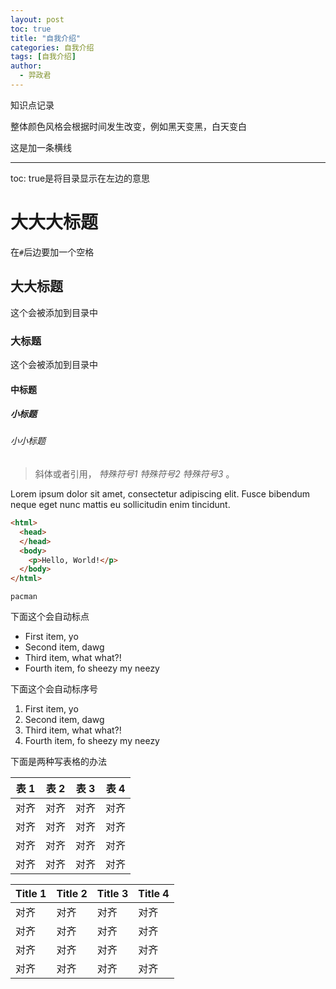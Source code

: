 ```yaml
---
layout: post
toc: true
title: "自我介绍"
categories: 自我介绍
tags: [自我介绍]
author:
  - 羿政君
---
```



<!--
这里可以写入
任意多行的
注释
-->


知识点记录

整体颜色风格会根据时间发生改变，例如黑天变黑，白天变白

这是加一条横线

---

toc: true是将目录显示在左边的意思

# 大大大标题

在`#`后边要加一个空格

## 大大标题

这个会被添加到目录中

### 大标题

这个会被添加到目录中

#### 中标题

##### 小标题

###### 小小标题


> 斜体或者引用， *特殊符号1*  <i>特殊符号2</i>  <em>特殊符号3</em> 。

Lorem ipsum dolor sit amet, consectetur adipiscing elit. Fusce bibendum neque eget nunc mattis eu sollicitudin enim tincidunt.



```html
<html>
  <head>
  </head>
  <body>
    <p>Hello, World!</p>
  </body>
</html>
```


`pacman`


下面这个会自动标点
- First item, yo
- Second item, dawg
- Third item, what what?!
- Fourth item, fo sheezy my neezy

下面这个会自动标序号
1. First item, yo
2. Second item, dawg
3. Third item, what what?!
4. Fourth item, fo sheezy my neezy



下面是两种写表格的办法

表 1               | 表 2               | 表 3               | 表 4
--------------------- | --------------------- | --------------------- | ---------------------
对齐                 | 对齐           | 对齐     | 对齐
对齐 | 对齐 | 对齐 | 对齐
对齐 | 对齐 | 对齐 | 对齐
对齐 | 对齐 | 对齐 | 对齐


Title 1 | Title 2 | Title 3 | Title 4
--- | --- | --- | ---
对齐 | 对齐 | 对齐 | 对齐
对齐 | 对齐 | 对齐 | 对齐
对齐 | 对齐 | 对齐 | 对齐
对齐 | 对齐 | 对齐 | 对齐
